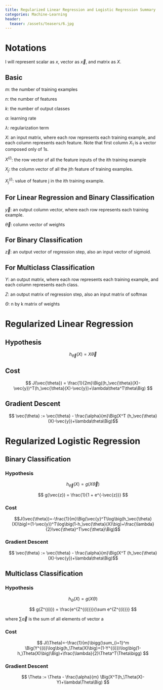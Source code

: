```yaml
---
title: Regularized Linear Regression and Logistic Regression Summary
categories: Machine-Learning
header:
  teaser: /assets/teasers/6.jpg
---
```


# Notations

I will represent scalar as $x$, vector as $\vec{x}$, and matrix as $X$.

## Basic

$m$: the number of training examples

$n$: the number of features

$k$: the number of output classes

$\alpha$: learning rate

$\lambda$: regularization term

$X$: an input matrix, where each row represents each training example, and each column represents each feature. Note that first column $X_1$ is a vector composed only of 1s.

$X^{(i)}$: the row vector of all the feature inputs of the ith training example

$X_j$: the column vector of all the jth feature of training examples.

$X_j^{(i)}$: value of feature j in the ith training example.

## For Linear Regression and Binary Classification

$\vec{y}$: an output column vector, where each row represents each training example.

$\vec{\theta}$: column vector of weights

## For Binary Classification

$\vec{z}$: an output vector of regression step, also an input vector of sigmoid.

## For Multiclass Classification

$Y$: an output matrix, where each row represents each training example, and each column represents each class.

$Z$: an output matrix of regression step, also an input matrix of softmax

$\Theta$: n by k matrix of weights

# Regularized Linear Regression

## Hypothesis

$$ h_\vec{\theta}(X)=X\vec{\theta} $$

## Cost

$$ J(\vec{\theta}) = \frac{1}{2m}\Big((h_\vec{\theta}(X)-\vec{y})^T(h_\vec{\theta}(X)-\vec{y})+\lambda\theta^T\theta\Big) $$

## Gradient Descent

$$ \vec{\theta} := \vec{\theta} - \frac{\alpha}{m}\Big(X^T (h_\vec{\theta}(X)-\vec{y})+\lambda\theta\Big)$$

# Regularized Logistic Regression

## Binary Classification

### Hypothesis

$$ h_{\vec{\theta}}(X) = g(X\vec{\theta}) $$

$$ g(\vec{z}) = \frac{1}{1 + e^{-\vec{z}}} $$

### Cost

$$J(\vec{\theta})=-\frac{1}{m}\Big(\vec{y}^T\log\big(h_\vec{\theta}(X)\big)+(1-\vec{y})^T\log\big(1-h_\vec{\theta}(X)\big)+\frac{\lambda}{2}\vec{\theta}^T\vec{\theta}\Big)$$

### Gradient Descent

$$ \vec{\theta} := \vec{\theta} - \frac{\alpha}{m}\Big(X^T (h_\vec{\theta}(X)-\vec{y})+\lambda\theta\Big)$$

## Multiclass Classification

### Hypothesis

$$ h_\Theta(X) = g(X\Theta) $$

$$ g(Z^{(i)}) = \frac{e^{Z^{(i)}}}{\sum e^{Z^{(i)}}} $$

where $\sum \vec{a}$ is the sum of all elements of vector a

### Cost

$$ J(\Theta)=-\frac{1}{m}\bigg(\sum_{i=1}^m \Big(Y^{(i)}\log\big(h_\Theta(X)\big)+(1-Y^{(i)})\log\big(1-h_\Theta(X)\big)\Big)+\frac{\lambda}{2}\Theta^T\Theta\bigg) $$

### Gradient Descent

$$ \Theta := \Theta - \frac{\alpha}{m} \Big(X^T(h_\Theta(X)-Y)+\lambda\Theta\Big) $$
